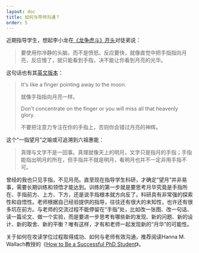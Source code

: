 ```yaml
---
layout: doc
title: 如何与导师沟通？
order: 5
---
```


近期指导学生，想起李小龙在[《龙争虎斗》开头](https://www.bilibili.com/bangumi/play/ep316700?t=384)对徒弟说：

> 要使用你冷静的头脑，而不是愤怒。反应要快，就像直觉中把手指指向月亮，反应慢了，就只能看到手指，决不能让你看到月亮的光华。

这句话也有其[英文版本](https://www.goodreads.com/quotes/596157-it-s-like-a-finger-pointing-away-to-the-moon-don-t)：

> It's like a finger pointing away to the moon.
>
> 就像手指指向月亮一样。
>
> Don't concentrate on the finger or you will miss all that heavenly glory.
>
> 不要把注意力专注在你的手指上，否则你会错过月亮的神辉。

这个“一指望月”之喻或可追溯到六祖惠能：

> 真理与文字不是一回事。真理就像天上的明月，文字只是指月的手指；手指能指出明月的所在，但手指并不就是明月，看明月也并不一定非用手指不可。

曾经的我也只见手指，不见月亮。直至现在指导学生科研，才确定“望月”并非易事，需要长期训练和领悟才能达到。训练的第一步就是要思考月华究竟是手指所在、手指前方、上方、下方，还是说手指根本就方向反了。科研具有非常强的探索性和自悟性。老师根据自己经验提供的指导，往往还有很大的未知性，也许还有很多坑在前方。与老师的交流过程不能停留在“手指”处，比如改一张图、改一句话、读一篇论文、做一个实验，而是要进一步思考有哪些新的发现、新的问题、新的设计、新的取舍、新的平衡？唯有这样，才有和老师一起发现新的“月华”的可能性。

关于如何在攻读学位过程取得成功、如何与老师有效沟通，推荐阅读Hanna M. Wallach教授的《[How to Be a Successful PhD Student](https://people.cs.umass.edu/~wallach/how_to_be_a_successful_phd_student.pdf)》。